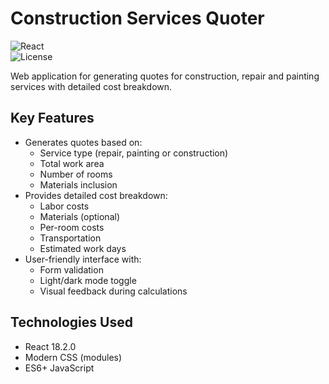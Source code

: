 # Construction Services Quoter  

![React](https://img.shields.io/badge/React-18.2.0-blue)  
![License](https://img.shields.io/badge/license-MIT-green)  

Web application for generating quotes for construction, repair and painting services with detailed cost breakdown.  

## Key Features  

- Generates quotes based on:  
  - Service type (repair, painting or construction)  
  - Total work area  
  - Number of rooms  
  - Materials inclusion  
- Provides detailed cost breakdown:  
  - Labor costs  
  - Materials (optional)  
  - Per-room costs  
  - Transportation  
  - Estimated work days  
- User-friendly interface with:  
  - Form validation  
  - Light/dark mode toggle  
  - Visual feedback during calculations  

## Technologies Used  

- React 18.2.0  
- Modern CSS (modules)  
- ES6+ JavaScript 
